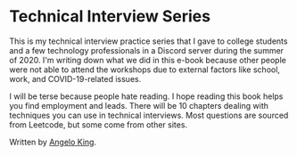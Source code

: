 # Technical Interview Series

This is my technical interview practice series that I gave to college students and a few technology professionals in a Discord server during the summer of 2020. I'm writing down what we did in this e-book because other people were not able to attend the workshops due to external factors like school, work, and COVID-19-related issues.

I will be terse because people hate reading. I hope reading this book helps you find employment and leads. There will be 10 chapters dealing with techniques you can use in technical interviews. Most questions are sourced from Leetcode, but some come from other sites.

Written by [Angelo King](https://www.linkedin.com/in/angeloking/).

